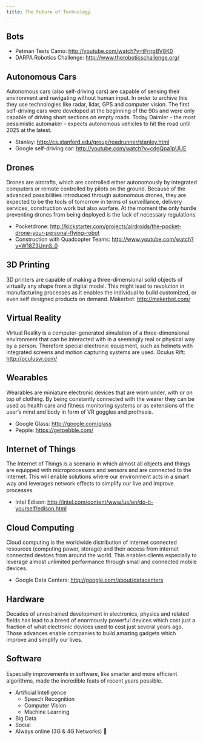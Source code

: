 ```yaml
---
title: The Future of Technology
---
```


## Bots

- Petman Tests Camo: http://youtube.com/watch?v=tFrjrgBV8K0
- DARPA Robotics Challenge: http://www.theroboticschallenge.org/


## Autonomous Cars

Autonomous cars (also self-driving cars) are capable of sensing their environment and navigating without
human input.
In order to archive this they use technologies like radar, lidar, GPS and computer vision.
The first self-driving cars were developed at the beginning of the 90s and were only capable of driving short
sections on empty roads. Today Daimler - the most pessimistic automaker - expects autonomous vehicles to
hit the road until 2025 at the latest.

- Stanley: http://cs.stanford.edu/group/roadrunner/stanley.html
- Google self-driving car: http://youtube.com/watch?v=cdgQpa1pUUE


## Drones

Drones are aircrafts, which are controlled either autonomously by integrated computers or remote controlled
by pilots on the ground.
Because of the advanced possibilities introduced through autonomous drones, they are expected to be the
tools of tomorrow in terms of surveillance, delivery services, construction work but also warfare. At the
moment the only hurdle preventing drones from being deployed is the lack of necessary regulations.

- Pocketdrone: http://kickstarter.com/projects/airdroids/the-pocket-drone-your-personal-flying-robot
- Construction with Quadcopter Teams: http://www.youtube.com/watch?v=W18Z3UnnS_0


## 3D Printing

3D printers are capable of making a three-dimensional solid objects of virtually any shape from a digital
model.
This might lead to revolution in manufacturing processes as it enables the individual to build customized, or
even self designed products on demand.
Makerbot: http://makerbot.com/


## Virtual Reality

Virtual Reality is a computer-generated simulation of a three-dimensional environment that can be interacted
with in a seemingly real or physical way by a person. Therefore special electronic equipment, such as helmets
with integrated screens and motion capturing systems are used.
Oculus Rift: http://oculusvr.com/


## Wearables

Wearables are miniature electronic devices that are worn under, with or on top of clothing. By being constantly
connected with the wearer they can be used as health care and fitness monitoring systems or as extensions
of the user’s mind and body in form of VR goggles and prothesis.

- Google Glass: http://google.com/glass
- Pepple: https://getpebble.com/


## Internet of Things

The Internet of Things is a scenario in which almost all objects and things are equipped with microprocessors
and sensors and are connected to the internet. This will enable solutions where our environment acts in a
smart way and leverages network eﬀects to simplify our live and improve processes.

- Intel Edison: http://intel.com/content/www/us/en/do-it-yourself/edison.html


## Cloud Computing

Cloud computing is the worldwide distribution of internet connected resources (computing power, storage)
and their access from internet connected devices from around the world. This enables clients especially to
leverage almost unlimited performance through small and connected mobile devices.

- Google Data Centers: http://google.com/about/datacenters


## Hardware

Decades of unrestrained development in electronics, physics and related fields has lead to a breed of
enormously powerful devices which cost just a fraction of what electronic devices used to cost just several
years ago.
Those advances enable companies to build amazing gadgets which improve and simplify our lives.


## Software

Especially improvements in software, like smarter and more eﬃcient algorithms, made the incredible feats of
recent years possible.

- Artificial Intelligence
	- Speech Recognition
	- Computer Vision
	- Machine Learning
- Big Data
- Social
- Always online (3G & 4G Networks)

